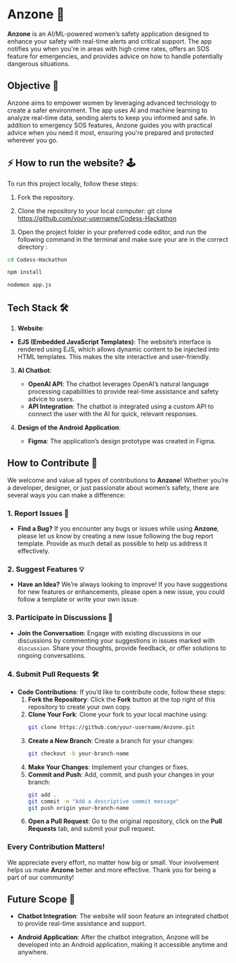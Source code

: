 # Anzone 🚨

**Anzone** is an AI/ML-powered women’s safety application designed to enhance your safety with real-time alerts and critical support. The app notifies you when you're in areas with high crime rates, offers an SOS feature for emergencies, and provides advice on how to handle potentially dangerous situations.

## Objective 🎯

Anzone aims to empower women by leveraging advanced technology to create a safer environment. The app uses AI and machine learning to analyze real-time data, sending alerts to keep you informed and safe. In addition to emergency SOS features, Anzone guides you with practical advice when you need it most, ensuring you're prepared and protected wherever you go.

## ⚡ How to run the website? 🕹️

  To run this project locally, follow these steps:

1. Fork the repository.

2. Clone the repository to your local computer:
    git clone https://github.com/your-username/Codess-Hackathon

3. Open the project folder in your preferred code editor, and run the following command in the terminal and make sure your are in the correct directory :
   

```bash
cd Codess-Hackathon
```


```bash
npm install 
```

```bash
nodemon app.js
```

## Tech Stack 🛠️

1. **Website**:
- **EJS (Embedded JavaScript Templates)**: The website’s interface is rendered using EJS, which     allows dynamic content to be injected into HTML templates. This makes the site interactive and user-friendly.

3. **AI Chatbot**:
    - **OpenAI API**: The chatbot leverages OpenAI’s natural language processing capabilities to provide real-time assistance and safety advice to users.
    - **API Integration**: The chatbot is integrated using a custom API to connect the user with the AI for quick, relevant responses.

4. **Design of the Android Application**:
    - **Figma**: The application’s design prototype was created in Figma.

## How to Contribute 🤝

We welcome and value all types of contributions to **Anzone**! Whether you’re a developer, designer, or just passionate about women’s safety, there are several ways you can make a difference:

### 1. **Report Issues** 🐞

- **Find a Bug?** If you encounter any bugs or issues while using **Anzone**, please let us know by creating a new issue following the bug report template. Provide as much detail as possible to help us address it effectively.

### 2. **Suggest Features** 💡

- **Have an Idea?** We’re always looking to improve! If you have suggestions for new features or enhancements, please open a new issue, you could follow a template or write your own issue.

### 3. **Participate in Discussions** 💬

- **Join the Conversation**: Engage with existing discussions in our discussions by commenting your suggestions in issues marked with `discussion`. Share your thoughts, provide feedback, or offer solutions to ongoing conversations.

### 4. **Submit Pull Requests** 🛠️

- **Code Contributions**: If you’d like to contribute code, follow these steps:
  1. **Fork the Repository**: Click the **Fork** button at the top right of this repository to create your own copy.
  2. **Clone Your Fork**: Clone your fork to your local machine using:
     ```bash
     git clone https://github.com/your-username/Anzone.git
     ```
  3. **Create a New Branch**: Create a branch for your changes:
     ```bash
     git checkout -b your-branch-name
     ```
  4. **Make Your Changes**: Implement your changes or fixes.
  5. **Commit and Push**: Add, commit, and push your changes in your branch:
     ```bash
     git add .
     git commit -m "Add a descriptive commit message"
     git push origin your-branch-name
     ```
  6. **Open a Pull Request**: Go to the original repository, click on the **Pull Requests** tab, and submit your pull request.


### **Every Contribution Matters!**

We appreciate every effort, no matter how big or small. Your involvement helps us make **Anzone** better and more effective. Thank you for being a part of our community!



## Future Scope 🚀

- **Chatbot Integration**: The website will soon feature an integrated chatbot to provide real-time assistance and support.

- **Android Application**: After the chatbot integration, Anzone will be developed into an Android application, making it accessible anytime and anywhere.

